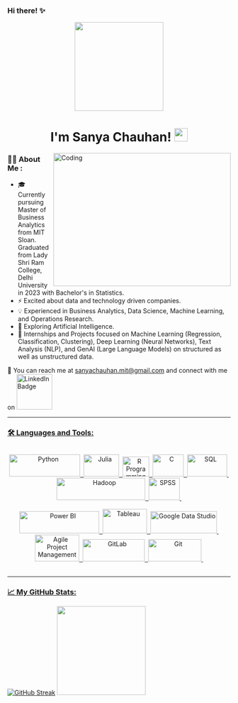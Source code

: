 ### Hi there! ✨

<div id="header" align="center">
  <img src="https://media.giphy.com/media/fSY6yO7pyoMTWYNHVE/giphy.gif" width="200"/>
  <h1>
  I'm Sanya Chauhan! <img src="https://media.giphy.com/media/hvRJCLFzcasrR4ia7z/giphy.gif" width="30px"/>
</h1>
</div>

<img align="right" alt="Coding" width="400" height="300" src="https://cdnb.artstation.com/p/assets/images/images/028/991/999/original/anna-havrylyukh-.gif?1596125112">

### 👩‍💻 About Me :
- 🎓 Currently pursuing Master of Business Analytics from MIT Sloan. Graduated from Lady Shri Ram College, Delhi University in 2023 with Bachelor's in Statistics. 
- ⚡ Excited about data and technology driven companies.
- 💡 Experienced in Business Analytics, Data Science, Machine Learning, and Operations Research.
- 🔎 Exploring Artificial Intelligence.
- 📜 Internships and Projects focused on Machine Learning (Regression, Classification, Clustering), Deep Learning (Neural Networks), Text Analysis (NLP), and GenAI (Large Language Models) on structured as well as unstructured data.

📧 You can reach me at sanyachauhan.mit@gmail.com and connect with me on <a href="https://www.linkedin.com/in/sanya-chauhan/">
    <img src="https://img.shields.io/badge/LinkedIn-blue?style=for-the-badge&logo=linkedin&logoColor=white" width="80px" alt="LinkedIn Badge"/>
<br>

---

### 🛠️ Languages and Tools:
<br>
<div align="center">
  <img src="https://github.com/Sanya-Chauhan/Sanya-Chauhan/assets/116647771/8c6a13bd-e2ea-4eaa-9e33-9c2e4009e38b" title="Python" alt="Python" width="160" height="50"/>&nbsp;
  <img title="Julia" alt="Julia" src="https://github.com/Sanya-Chauhan/Sanya-Chauhan/assets/116647771/97f0295b-dc10-4b27-95c9-a24c4ad53dbd" width="80" height="50"/>&nbsp;
  <img src="https://github.com/Sanya-Chauhan/Sanya-Chauhan/assets/116647771/fc60e6ad-1672-41d7-9e97-949b03ccd146" title="R Programming" alt="R Programming" width="60" height="45"/>&nbsp;
  <img src="https://github.com/Sanya-Chauhan/Sanya-Chauhan/assets/116647771/42a8232c-dec9-4f19-a10b-1d160473b33b" title="C" alt="C" width="70" height="50"/>&nbsp;
  <img src="https://github.com/Sanya-Chauhan/Sanya-Chauhan/assets/116647771/d3b92a00-7e05-4c42-90e2-4e8e9810dab5" title="SQL" alt="SQL" width="90" height="50"/>&nbsp;
  <img src="https://github.com/Sanya-Chauhan/Sanya-Chauhan/assets/116647771/8ab800f5-3c84-4ce1-908a-f5d264ca2fd0" title="Hadoop" alt="Hadoop" width="200" height="50"/>&nbsp;
  <img src="https://github.com/Sanya-Chauhan/Sanya-Chauhan/assets/116647771/15afe9b0-9003-4357-8f23-98d1025632fe" title="SPSS" alt="SPSS" width="70" height="50"/>&nbsp;
  <br><br>
  <img src="https://github.com/Sanya-Chauhan/Sanya-Chauhan/assets/116647771/0e082cbd-6937-4552-932c-8445932e0f8b" title="Power BI" alt="Power BI" width="180" height="50"/>&nbsp;
  <img src="https://github.com/Sanya-Chauhan/Sanya-Chauhan/assets/116647771/91b391e0-6e0c-4272-80ae-b5cccdba640f" title="Tableau" alt="Tableau" width="100" height="55"/>&nbsp;
  <img src="https://github.com/Sanya-Chauhan/Sanya-Chauhan/assets/116647771/120ba299-76af-4858-a0f7-a86162b04f65" title="Google Data Studio" alt="Google Data Studio" width="150" height="50"/>&nbsp;
  <img src="https://github.com/Sanya-Chauhan/Sanya-Chauhan/assets/116647771/5e8da3ea-ae7c-4cca-b223-66ceb2904b8a" title="Agile Project Management" alt="Agile Project Management" width="100" height="60"/>&nbsp;
  <img src="https://github.com/Sanya-Chauhan/Sanya-Chauhan/assets/116647771/8c6259c5-9ddd-4fae-bbf3-1538d7a9ffde" title="GitLab" alt="GitLab" width="140" height="50"/>&nbsp;
  <img src="https://github.com/Sanya-Chauhan/Sanya-Chauhan/assets/116647771/3b71c016-bd95-4be6-970b-2456502d6e91" title="Git" alt="Git" width="120" height="50"/>&nbsp;
</div>
<br>

---

### 📈 My GitHub Stats:
[![GitHub Streak](http://github-readme-streak-stats.herokuapp.com?user=sanya-chauhan&theme=dark&background=000000)](https://git.io/streak-stats) <img src="https://media.giphy.com/media/RVWSqOsgDAq0W3051o/giphy.gif" width="200px"/> 


